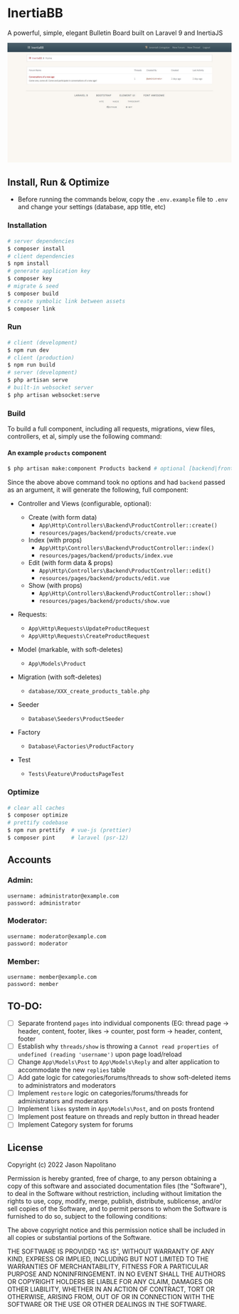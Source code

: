 # InertiaBB
A powerful, simple, elegant Bulletin Board built on Laravel 9 and InertiaJS

![Screenshot](./_docs/screenshot.JPG)

## Install, Run & Optimize
- Before running the commands below, copy the `.env.example` file to `.env` and change your settings (database, app title, etc)

### Installation
```bash
# server dependencies
$ composer install
# client dependencies
$ npm install
# generate application key
$ composer key
# migrate & seed
$ composer build
# create symbolic link between assets
$ composer link
```

### Run
```bash
# client (development)
$ npm run dev
# client (production)
$ npm run build
# server (development)
$ php artisan serve
# built-in websocket server
$ php artisan websocket:serve
```

### Build
 To build a full component, including all requests, migrations, view files, 
 controllers, et al, simply use the following command:

#### An example `products` component
```bash
$ php artisan make:component Products backend # optional [backend|frontend]
```

Since the above above command took no options and had `backend` passed as an argument, 
it will generate the following, full component:
 - Controller and Views (configurable, optional):
   - Create (with form data)
       - `App\Http\Controllers\Backend\ProductController::create()`
       - `resources/pages/backend/products/create.vue`
   - Index (with props)
       - `App\Http\Controllers\Backend\ProductController::index()`
       - `resources/pages/backend/products/index.vue`
   - Edit (with form data & props)
     - `App\Http\Controllers\Backend\ProductController::edit()`
     - `resources/pages/backend/products/edit.vue`
   - Show (with props)
       - `App\Http\Controllers\Backend\ProductController::show()`
       - `resources/pages/backend/products/show.vue`
 
 - Requests:
   - `App\Http\Requests\UpdateProductRequest`
   - `App\Http\Requests\CreateProductRequest`

- Model (markable, with soft-deletes)
  - `App\Models\Product`

- Migration (with soft-deletes)
  - `database/XXX_create_products_table.php`

- Seeder
  - `Database\Seeders\ProductSeeder`

- Factory
  - `Database\Factories\ProductFactory`

- Test
  - `Tests\Feature\ProductsPageTest`

### Optimize
```bash
# clear all caches
$ composer optimize
# prettify codebase
$ npm run prettify  # vue-js (prettier)
$ composer pint     # laravel (psr-12)
```

## Accounts
### Admin:
```
username: administrator@example.com
password: administrator 
```
### Moderator:
```
username: moderator@example.com
password: moderator 
```
### Member:
```
username: member@example.com
password: member 
```

## TO-DO:
- [ ] Separate frontend `pages` into individual components (EG: thread page -> header, content, footer, likes -> counter, post form -> header, content, footer
- [ ] Establish why `threads/show` is throwing a `Cannot read properties of undefined (reading 'username')` upon page load/reload
- [ ] Change `App\Models\Post` to `App\Models\Reply` and alter application to accommodate the new `replies` table
- [ ] Add gate logic for categories/forums/threads to show soft-deleted items to administrators and moderators
- [ ] Implement `restore` logic on categories/forums/threads for administrators and moderators
- [ ] Implement `likes` system in `App\Models\Post`, and on posts frontend
- [ ] Implement post feature on threads and reply button in thread header
- [ ] Implement Category system for forums

## License
Copyright (c) 2022 Jason Napolitano

Permission is hereby granted, free of charge, to any person obtaining a copy of this software and associated
documentation files (the "Software"), to deal in the Software without restriction, including without limitation the
rights to use, copy, modify, merge, publish, distribute, sublicense, and/or sell copies of the Software, and to permit
persons to whom the Software is furnished to do so, subject to the following conditions:

The above copyright notice and this permission notice shall be included in all copies or substantial portions of the
Software.

THE SOFTWARE IS PROVIDED "AS IS", WITHOUT WARRANTY OF ANY KIND, EXPRESS OR IMPLIED, INCLUDING BUT NOT LIMITED TO THE
WARRANTIES OF MERCHANTABILITY, FITNESS FOR A PARTICULAR PURPOSE AND NONINFRINGEMENT. IN NO EVENT SHALL THE AUTHORS OR
COPYRIGHT HOLDERS BE LIABLE FOR ANY CLAIM, DAMAGES OR OTHER LIABILITY, WHETHER IN AN ACTION OF CONTRACT, TORT OR
OTHERWISE, ARISING FROM, OUT OF OR IN CONNECTION WITH THE SOFTWARE OR THE USE OR OTHER DEALINGS IN THE SOFTWARE.
